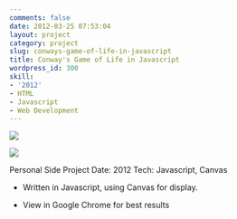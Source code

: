```yaml
---
comments: false
date: 2012-03-25 07:53:04
layout: project
category: project
slug: conways-game-of-life-in-javascript
title: Conway's Game of Life in Javascript
wordpress_id: 300
skill:
- '2012'
- HTML
- Javascript
- Web Development
---
```


![](http://ruten.ca/wp-content/uploads/2012/03/conway-1.png)

![](http://ruten.ca/wp-content/uploads/2012/03/conway-2.png)

Personal Side Project
Date: 2012
Tech: Javascript, Canvas



	
  * Written in Javascript, using Canvas for display.

	
  * View in Google Chrome for best results


